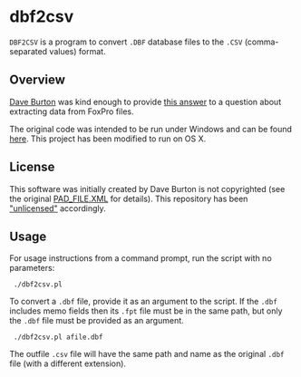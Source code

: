 
# dbf2csv

`DBF2CSV` is a program to convert `.DBF` database files to the `.CSV` (comma-separated values) format.

## Overview

[Dave Burton](http://burtonsys.com/) was kind enough to provide [this answer](https://stackoverflow.com/a/40950025/2860309) to a question about extracting data from FoxPro files.

The original code was intended to be run under Windows and can be found [here](https://github.com/therightstuff/dbf2csv-perl/tree/original-source). This project has been modified to run on OS X.

## License

This software was initially created by Dave Burton is not copyrighted (see the original [PAD_FILE.XML](https://github.com/therightstuff/dbf2csv-perl/blob/original-source/PAD_FILE.XML) for details). This repository has been ["unlicensed"](https://github.com/therightstuff/dbf2csv-perl/blob/main/LICENSE) accordingly.

## Usage

For usage instructions from a command prompt, run the script with no parameters:

     ./dbf2csv.pl

To convert a `.dbf` file, provide it as an argument to the script. If the `.dbf` includes memo fields then its `.fpt` file must be in the same path, but only the `.dbf` file must be provided as an argument.

     ./dbf2csv.pl afile.dbf

The outfile `.csv` file will have the same path and name as the original `.dbf` file (with a different extension).
